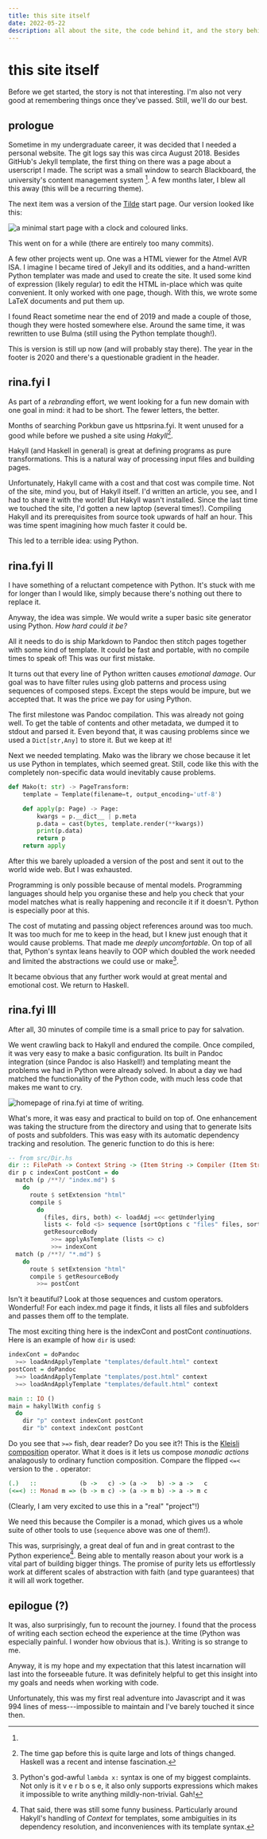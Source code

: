 ```yaml
---
title: this site itself
date: 2022-05-22
description: all about the site, the code behind it, and the story behind both.
---
```


# this site itself

Before we get started, the story is not that interesting. 
I'm also not very good at remembering things once they've passed.
Still, we'll do our best.

## prologue

Sometime in my undergraduate career, it was decided that I needed a personal website.
The git logs say this was circa August 2018. 
Besides GitHub's Jekyll template, the first thing on there was a page about a userscript I made. 
The script was a small window to search Blackboard, the university's content management system [^1].
A few months later, I blew all this away (this will be a recurring theme).

The next item was a version of the [Tilde](https://github.com/xvvvyz/tilde) start page. 
Our version looked like this:

![a minimal start page with a clock and coloured links.](assets/tilde.png)

This went on for a while (there are entirely too many commits).

A few other projects went up. One was a HTML viewer for the Atmel AVR ISA.
I imagine I became tired of Jekyll and its oddities, 
and a hand-written Python templater was made and used to create the site. 
It used some kind of expression (likely regular) to edit the HTML in-place
which was quite convenient. 
It only worked with one page, though. 
With this, we wrote some LaTeX documents and put them up.

I found React sometime near the end of 2019 and made a couple of those, 
though they were hosted somewhere else. 
Around the same time, it was rewritten to use Bulma (still using the Python template though!).

This is version is still up now (and will probably stay there). 
The year in the footer is 2020 and there's a questionable gradient in the header.

## rina.fyi I

As part of a _rebranding_ effort, we went looking for a fun new domain
with one goal in mind: it had to be short. The fewer letters, the better.

Months of searching Porkbun gave us httpsrina.fyi. 
It went unused for a good while before we pushed a site using _Hakyll_[^2].

Hakyll (and Haskell in general) is great at defining programs as pure transformations.
This is a natural way of processing input files and building pages.

Unfortunately, Hakyll came with a cost and that cost was compile time. 
Not of the site, mind you, but of Hakyll itself. 
I'd written an article, you see, and I had to share it with the world!
But Hakyll wasn't installed. Since the last time we touched the site, I'd gotten
a new laptop (several times!).
Compiling Hakyll and its prerequisites from source took upwards of half an hour.
This was time spent imagining how much faster it could be.

This led to a terrible idea: using Python.

## rina.fyi II

I have something of a reluctant competence with Python. 
It's stuck with me for longer than I would like, simply because there's nothing
out there to replace it. 

Anyway, the idea was simple. We would write a super basic site generator using Python. 
_How hard could it be?_

All it needs to do is ship Markdown to Pandoc then stitch pages together with 
some kind of template. It could be fast and portable, with no compile times to
speak of! This was our first mistake.

It turns out that every line of Python written causes _emotional damage_. 
Our goal was to have filter rules using glob patterns and process using sequences
of composed steps. Except the steps would be impure, but we accepted that.
It was the price we pay for using Python.

The first milestone was Pandoc compilation. This was already not going well.
To get the table of contents and other metadata, we dumped it to stdout and parsed it.
Even beyond that, it was causing problems since we used a `Dict[str,Any]` to store it.
But we keep at it!

Next we needed templating. Mako was the library we chose because it let us use 
Python in templates, which seemed great. Still, code like this with the completely
non-specific data would inevitably cause problems.
```python
def Mako(t: str) -> PageTransform:
    template = Template(filename=t, output_encoding='utf-8')

    def apply(p: Page) -> Page:
        kwargs = p.__dict__ | p.meta
        p.data = cast(bytes, template.render(**kwargs))
        print(p.data)
        return p
    return apply 
```

After this we barely uploaded a version of the post and sent it out to the world
wide web. But I was exhausted.

Programming is only possible because of mental models. 
Programming languages should help you organise these and help you check that
your model matches what is really happening and reconcile it if it doesn't.
Python is especially poor at this. 

The cost of mutating and passing object references around was too much. 
It was too much for me to keep in the head, but I knew just enough that
it would cause problems. That made me _deeply uncomfortable_. 
On top of all that, Python's syntax leans heavily to OOP which doubled the work
needed and limited the abstractions we could use or make[^3].

It became obvious that any further work would at great mental and emotional cost.
We return to Haskell.

## rina.fyi III

After all, 30 minutes of compile time is a small price to pay for salvation.

We went crawling back to Hakyll and endured the compile. 
Once compiled, it was very easy to make a basic configuration. 
Its built in Pandoc integration (since Pandoc is also Haskell!) and templating
meant the problems we had in Python were already solved. 
In about a day we had matched the functionality of the Python code, 
with much less code that makes me want to cry.

![homepage of rina.fyi at time of writing.](assets/rina-home.png)


What's more, it was easy and practical to build on top of. 
One enhancement was taking the structure from the directory and using that
to generate lsits of posts and subfolders. 
This was easy with its automatic dependency tracking and resolution. 
The generic function to do this is here:
```haskell
-- from src/Dir.hs
dir :: FilePath -> Context String -> (Item String -> Compiler (Item String)) -> (Item String -> Compiler (Item String)) -> Rules ()
dir p c indexCont postCont = do
  match (p /**?/ "index.md") $ 
    do
      route $ setExtension "html"
      compile $ 
        do
          (files, dirs, both) <- loadAdj =<< getUnderlying
          lists <- fold <$> sequence [sortOptions c "files" files, sortOptions c "dirs" dirs, sortOptions c "both" both]
          getResourceBody 
            >>= applyAsTemplate (lists <> c)
            >>= indexCont
  match (p /**?/ "*.md") $
    do
      route $ setExtension "html"
      compile $ getResourceBody 
        >>= postCont
```
Isn't it beautiful? Look at those sequences and custom operators. Wonderful! 
For each index.md page it finds, it lists all files and subfolders and passes them off to the template.

The most exciting thing here is the indexCont and postCont _continuations_. 
Here is an example of how `dir` is used:
```haskell
indexCont = doPandoc
  >=> loadAndApplyTemplate "templates/default.html" context
postCont = doPandoc
  >=> loadAndApplyTemplate "templates/post.html" context
  >=> loadAndApplyTemplate "templates/default.html" context

main :: IO ()
main = hakyllWith config $
  do
    dir "p" context indexCont postCont
    dir "b" context indexCont postCont
```

Do you see that `>=>` fish, dear reader? Do you see it?! 
This is the [Kleisli composition](https://hackage.haskell.org/package/base-4.16.1.0/docs/Control-Monad.html#v:-62--61--62-)
operator. 
What it does is it lets us compose _monadic actions_ analagously to ordinary function composition.
Compare the flipped `<=<` version to the `.` operator:
```haskell
(.)   ::            (b ->   c) -> (a ->   b) -> a ->   c
(<=<) :: Monad m => (b -> m c) -> (a -> m b) -> a -> m c
```
(Clearly, I am very excited to use this in a "real" "project"!)

We need this because the Compiler is a monad, which gives us a whole suite of other tools to use
(`sequence` above was one of them!).

This was, surprisingly, a great deal of fun and in great contrast to the Python experience[^4]. 
Being able to mentally reason about your work is a vital part of building bigger things.
The promise of purity lets us effortlessly work at different scales of abstraction with
faith (and type guarantees) that it will all work together.

## epilogue (?)

It was, also surprisingly, fun to recount the journey. 
I found that the process of writing each section echeod the experience at the time
(Python was especially painful. I wonder how obvious that is.). 
Writing is so strange to me.

Anyway, it is my hope and my expectation that this latest incarnation will last into
the forseeable future. 
It was definitely helpful to get this insight into my goals and needs when working with code.


<!-- ### epi-epilogue -->

<!-- This was longer than I thought it'd be.  -->
<!-- It probably doesn't need to be so long (the old website is especially uninteresting). -->
<!-- Writing is so strange to me. -->

[^1]: 
Unfortunately, this was my first real adventure into Javascript and it was 994 lines of 
mess---impossible to maintain and I've barely touched it since then.

[^2]: The time gap before this is quite large and lots of things changed.
Haskell was a recent and intense fascination.

[^3]: Python's god-awful `lambda x:` syntax is one of my biggest complaints. 
Not only is it v e r b o s e, it also only supports expressions which makes it impossible
to write anything mildly-non-trivial. Gah!

[^4]: That said, there was still some funny business. Particularly around Hakyll's handling
of _Context_ for templates, some ambiguities in its dependency resolution, and inconveniences
with its template syntax. 